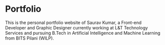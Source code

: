# Portfolio
This is the personal portfolio website of Saurav Kumar, a Front-end Developer and Graphic Designer currently working at L&amp;T Technology Services and pursuing B.Tech in Artificial Intelligence and Machine Learning from BITS Pilani (WILP).
